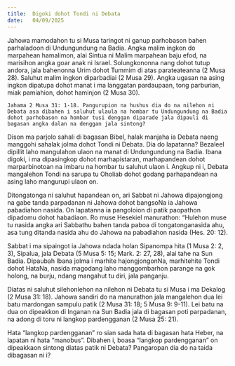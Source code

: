 ```yaml
---
title:  Digoki dohot Tondi ni Debata
date:   04/09/2025
---
```


Jahowa mamodahon tu si Musa taringot ni ganup parhobason bahen parhaladoon di Undungundung na Badia. Angka malim ingkon do marpahean hamalimon, alai Sintua ni Malim marpahean baju efod, na marisihon angka goar anak ni Israel. Solungkononna nang dohot tutup andora, jala bahenonna Urim dohot Tummim di atas parateateanna (2 Musa 28). Saluhut malim ingkon diparbadiai (2 Musa 29). Angka ugasan na asing ingkon dipatupa dohot manat i ma langgatan pardaupaan, tong parburian, miak pamiahion, dohot haminjon (2 Musa 30).

`Jahama 2 Musa 31: 1-18. Pangurupion na hushus dia do na nilehon ni Debata asa dibahen i saluhut ulaula na hombar tu Undungundung na Badia dohot parhobason na hombar tusi denggan diparade jala dipauli di bagasan angka dalan na denggan jala sintong?`

Dison ma parjolo sahali di bagasan Bibel, halak manjaha ia Debata naeng manggohi sahalak jolma dohot Tondi ni Debata. Dia do lapatanna? Bezaleel dipillit laho mangulahon ulaon na manat di Undungundung na Badia. Ibana digoki, i ma dipasingkop dohot marhapistaran, marhapandean dohot marparbinotoan na imbaru na hombar tu saluhut ulaon i. Angkup ni i, Debata mangalehon Tondi na sarupa tu Oholiab dohot godang parhapandean na asing laho mangurupi ulaon on.

Ditongatonga ni saluhut hapandean on, ari Sabbat ni Jahowa dipajongjong na gabe tanda parpadanan ni Jahowa dohot bangsoNa ia Jahowa pabadiahon nasida. On lapatanna ia pangoloion di patik paopathon dipadomu dohot habadiaon. Ro muse Hesekiel manurathon: “Hulehon muse tu nasida angka ari Sabbathu bahen tanda paboa di tongatonganasida ahu, asa tung ditanda nasida ahu do Jahowa na pabadiahon nasida (Hes. 20: 12).

Sabbat i ma sipaingot ia Jahowa ndada holan Sipanompa hita (1 Musa 2: 2, 3), Sipalua, jala Debata (5 Musa 5: 15; Mark. 2: 27, 28), alai tahe na Sun Badia. Dipaubah Ibana jolma i marhite hajongjongonNa, marhitehite Tondi dohot HataNa, nasida magodang laho manggombarhon parange na gok holong, na burju, ndang mangahut tu diri, jala panganju.

Diatas ni saluhut silehonlehon na nilehon ni Debata tu si Musa i ma Dekalog (2 Musa 31: 18). Jahowa sandiri do na manurathon jala mangalehon dua lei batu mardongan sampulu patik (2 Musa 31: 18; 5 Musa 9: 9-11). Lei batu na dua on dipeakkon di Inganan na Sun Badia jala di bagasan poti parpadanan, na adong di toru ni langkop pardengganan (2 Musa 25: 21).

Hata “langkop pardengganan” ro sian sada hata di bagasan hata Heber, na lapatan ni hata “manobus”. Dibahen i, boasa “langkop pardengganan” on dipeakkaon sintong diatas patik ni Debata? Pangaropan dia do na taida dibagasan ni i?